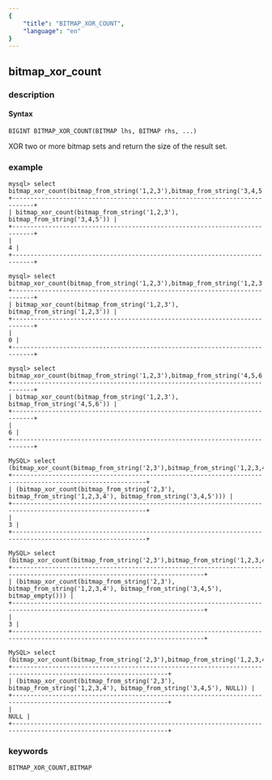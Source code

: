 ```yaml
---
{
    "title": "BITMAP_XOR_COUNT",
    "language": "en"
}
---
```


<!-- 
Licensed to the Apache Software Foundation (ASF) under one
or more contributor license agreements.  See the NOTICE file
distributed with this work for additional information
regarding copyright ownership.  The ASF licenses this file
to you under the Apache License, Version 2.0 (the
"License"); you may not use this file except in compliance
with the License.  You may obtain a copy of the License at
  http://www.apache.org/licenses/LICENSE-2.0
Unless required by applicable law or agreed to in writing,
software distributed under the License is distributed on an
"AS IS" BASIS, WITHOUT WARRANTIES OR CONDITIONS OF ANY
KIND, either express or implied.  See the License for the
specific language governing permissions and limitations
under the License.
-->

## bitmap_xor_count

### description

#### Syntax

`BIGINT BITMAP_XOR_COUNT(BITMAP lhs, BITMAP rhs, ...)`

XOR two or more bitmap sets and return the size of the result set.

### example

```
mysql> select bitmap_xor_count(bitmap_from_string('1,2,3'),bitmap_from_string('3,4,5'));
+----------------------------------------------------------------------------+
| bitmap_xor_count(bitmap_from_string('1,2,3'), bitmap_from_string('3,4,5')) |
+----------------------------------------------------------------------------+
|                                                                          4 |
+----------------------------------------------------------------------------+

mysql> select bitmap_xor_count(bitmap_from_string('1,2,3'),bitmap_from_string('1,2,3'));
+----------------------------------------------------------------------------+
| bitmap_xor_count(bitmap_from_string('1,2,3'), bitmap_from_string('1,2,3')) |
+----------------------------------------------------------------------------+
|                                                                          0 |
+----------------------------------------------------------------------------+

mysql> select bitmap_xor_count(bitmap_from_string('1,2,3'),bitmap_from_string('4,5,6'));
+----------------------------------------------------------------------------+
| bitmap_xor_count(bitmap_from_string('1,2,3'), bitmap_from_string('4,5,6')) |
+----------------------------------------------------------------------------+
|                                                                          6 |
+----------------------------------------------------------------------------+

MySQL> select (bitmap_xor_count(bitmap_from_string('2,3'),bitmap_from_string('1,2,3,4'),bitmap_from_string('3,4,5')));
+-----------------------------------------------------------------------------------------------------------+
| (bitmap_xor_count(bitmap_from_string('2,3'), bitmap_from_string('1,2,3,4'), bitmap_from_string('3,4,5'))) |
+-----------------------------------------------------------------------------------------------------------+
|                                                                                                         3 |
+-----------------------------------------------------------------------------------------------------------+

MySQL> select (bitmap_xor_count(bitmap_from_string('2,3'),bitmap_from_string('1,2,3,4'),bitmap_from_string('3,4,5'),bitmap_empty()));
+---------------------------------------------------------------------------------------------------------------------------+
| (bitmap_xor_count(bitmap_from_string('2,3'), bitmap_from_string('1,2,3,4'), bitmap_from_string('3,4,5'), bitmap_empty())) |
+---------------------------------------------------------------------------------------------------------------------------+
|                                                                                                                         3 |
+---------------------------------------------------------------------------------------------------------------------------+

MySQL> select (bitmap_xor_count(bitmap_from_string('2,3'),bitmap_from_string('1,2,3,4'),bitmap_from_string('3,4,5'),NULL));
+-----------------------------------------------------------------------------------------------------------------+
| (bitmap_xor_count(bitmap_from_string('2,3'), bitmap_from_string('1,2,3,4'), bitmap_from_string('3,4,5'), NULL)) |
+-----------------------------------------------------------------------------------------------------------------+
|                                                                                                            NULL |
+-----------------------------------------------------------------------------------------------------------------+
```

### keywords

    BITMAP_XOR_COUNT,BITMAP
